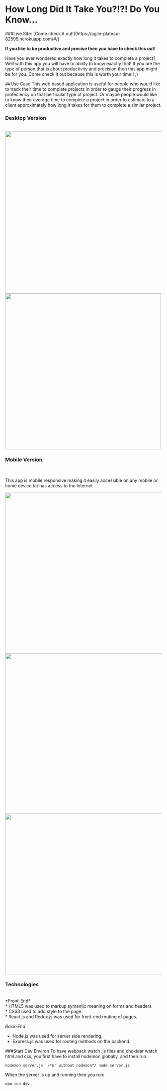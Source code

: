 <h1>How Long Did It Take You?!?! Do You Know...</h1>
###Live Site: 
[Come check it out!](https://agile-plateau-82595.herokuapp.com/#/)

**If you like to be productive and precise then you have to check this out!**

Have you ever wondered exactly how long it takes to complete a project? Well with this app you will have to ability to know exactly that!
If you are the type of person that is about productivity and precision then this app might be for you. Come check it out because this is 
worth your time!! ;)

##Use Case
This web based application is useful for people who would like to track their time to complete projects in order to gauge their progress in profeciency on that perticular type of project. Or maybe people would like to know their average time to complete a project in order to estimate to a client approximately how long it takes for them to complete a similar project. 

<h3>Desktop Version</h3><br/>

<img src="https://cloud.githubusercontent.com/assets/15925701/22277038/ec187ba0-e27d-11e6-8e7e-949ab4677fc8.PNG" height="520px">
<img src="https://cloud.githubusercontent.com/assets/15925701/22277044/f51135ee-e27d-11e6-9e01-a479de700dcd.PNG" height="500px">



<h3>Mobile Version</h3><br/>


This app is mobile responsive making it easily accessible on any mobile or home device tat has access to the Internet. <br/>

<img src="https://cloud.githubusercontent.com/assets/15925701/22277041/ede3c7b4-e27d-11e6-9fc2-c8dfa8b02f77.PNG" height="515px">
<img src="https://cloud.githubusercontent.com/assets/15925701/22277042/efb6df68-e27d-11e6-8041-6f6ea6858798.PNG" height="515px">
<img src="https://cloud.githubusercontent.com/assets/15925701/22277047/f81a836c-e27d-11e6-8e9a-131f381014c2.PNG" height="515px">

<h3>Technologies</h3><br/>
*Front-End*<br/>
* HTML5 was used to markup symantic meaning on forms and headers<br/>
* CSS3 used to add style to the page.<br/>
* React.js and Redux.js  was used for front-end routing of pages.<br/>

*Back-End*<br/>
* Node.js was used for server side rendering.<br/>
* Express.js was used for routing methods on the backend.<br/>
 

###Start Dev Environ
To have webpack watch .js files and chokidar watch html and css, you first have to install nodemon globally, and then run:

```
nodemon server.js  /*or without nodemon*/ node server.js
```
When the server is up and running then you run:

```
npm run dev
```

